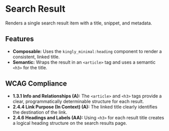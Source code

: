 # Search Result

Renders a single search result item with a title, snippet, and metadata.

## Features

- **Composable:** Uses the `kingly_minimal:heading` component to render a
  consistent, linked title.
- **Semantic:** Wraps the result in an `<article>` tag and uses a
  semantic `<h3>` for the title.

## WCAG Compliance

- **1.3.1 Info and Relationships (A):** The `<article>` and `<h3>` tags provide
  a clear, programmatically determinable structure for each result.
- **2.4.4 Link Purpose (In Context) (A):** The linked title clearly identifies
  the destination of the link.
- **2.4.6 Headings and Labels (AA):** Using `<h3>` for each result title creates
  a logical heading structure on the search results page.
